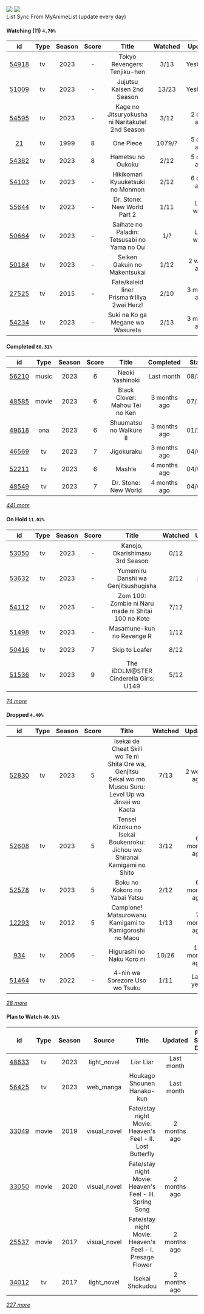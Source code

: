 [![](https://img.shields.io/badge/MyAnimeList-2E51A2?logo=MyAnimeList&logoColor=FFFFFF&style=flat)](https://myanimelist.net/profile/Faelayis)
[![](https://img.shields.io/badge/Anilist-02A9FF?logo=AniList&logoColor=FFFFFF&style=flat)](https://anilist.co/user/Faelayis/)<br>
List Sync From MyAnimeList (update every day)

#### Watching (11) ``4.70%``

|                      id                      | Type | Season | Score |                      Title                      | Watched |    Updated   | Start Date |
| :------------------------------------------: | :--: | :----: | :---: | :---------------------------------------------: | :-----: | :----------: | :--------: |
| [54918](https://myanimelist.net/anime/54918) |  tv  |  2023  |   -   |           Tokyo Revengers: Tenjiku-hen          |   3/13  |   Yesterday  |      -     |
| [51009](https://myanimelist.net/anime/51009) |  tv  |  2023  |   -   |            Jujutsu Kaisen 2nd Season            |  13/23  |   Yesterday  | 07/08/2023 |
| [54595](https://myanimelist.net/anime/54595) |  tv  |  2023  |   -   | Kage no Jitsuryokusha ni Naritakute! 2nd Season |   3/12  |  2 days ago  | 10/04/2023 |
|    [21](https://myanimelist.net/anime/21)    |  tv  |  1999  |   8   |                    One Piece                    |  1079/? |  5 days ago  | 01/01/2013 |
| [54362](https://myanimelist.net/anime/54362) |  tv  |  2023  |   8   |                Hametsu no Oukoku                |   2/12  |  5 days ago  | 10/16/2023 |
| [54103](https://myanimelist.net/anime/54103) |  tv  |  2023  |   -   |         Hikikomari Kyuuketsuki no Monmon        |   2/12  |  6 days ago  | 10/08/2023 |
| [55644](https://myanimelist.net/anime/55644) |  tv  |  2023  |   -   |           Dr. Stone: New World Part 2           |   1/11  |   Last week  | 10/13/2023 |
| [50664](https://myanimelist.net/anime/50664) |  tv  |  2023  |   -   |   Saihate no Paladin: Tetsusabi no Yama no Ou   |   1/?   |   Last week  | 10/08/2023 |
| [50184](https://myanimelist.net/anime/50184) |  tv  |  2023  |   -   |           Seiken Gakuin no Makentsukai          |   1/12  |  2 weeks ago | 10/05/2023 |
| [27525](https://myanimelist.net/anime/27525) |  tv  |  2015  |   -   |    Fate/kaleid liner Prisma☆Illya 2wei Herz!    |   2/10  | 3 months ago | 06/11/2023 |
| [54234](https://myanimelist.net/anime/54234) |  tv  |  2023  |   -   |         Suki na Ko ga Megane wo Wasureta        |   2/13  | 3 months ago | 07/04/2023 |

*[](https://github.com/Faelayis/MyAnimeList-History/blob/master/List/Anime/watching.md)*

#### Completed ``80.31%``

|                      id                      |   Type  | Season | Score |                                                   Title                                                   |   Completed   | Start Date | Finish Date |
| :------------------------------------------: | :-----: | :----: | :---: | :-------------------------------------------------------------------------------------------------------: | :-----------: | :--------: | :---------: |
| [56210](https://myanimelist.net/anime/56210) |  music  |  2023  |   6   |                                              Neoki Yashinoki                                              |   Last month  | 08/30/2023 |  08/30/2023 |
| [48585](https://myanimelist.net/anime/48585) |  movie  |  2023  |   6   |                                       Black Clover: Mahou Tei no Ken                                      |  3 months ago | 07/19/2023 |  07/19/2023 |
| [49618](https://myanimelist.net/anime/49618) |   ona   |  2023  |   6   |                                          Shuumatsu no Walküre II                                          |  3 months ago | 01/27/2023 |  07/14/2023 |
| [46569](https://myanimelist.net/anime/46569) |    tv   |  2023  |   7   |                                                 Jigokuraku                                                |  3 months ago | 04/02/2023 |  07/02/2023 |
| [52211](https://myanimelist.net/anime/52211) |    tv   |  2023  |   6   |                                                   Mashle                                                  |  4 months ago | 04/08/2023 |  07/01/2023 |
| [48549](https://myanimelist.net/anime/48549) |    tv   |  2023  |   7   |                                            Dr. Stone: New World                                           |  4 months ago | 04/06/2023 |  06/27/2023 |


*[441 more](https://github.com/Faelayis/MyAnimeList-History/blob/master/List/Anime/completed.md)*

#### On Hold ``11.02%``

|                      id                      |   Type  | Season | Score |                                                     Title                                                    | Watched |    Updated    | Start Date |
| :------------------------------------------: | :-----: | :----: | :---: | :----------------------------------------------------------------------------------------------------------: | :-----: | :-----------: | :--------: |
| [53050](https://myanimelist.net/anime/53050) |    tv   |  2023  |   -   |                                        Kanojo, Okarishimasu 3rd Season                                       |   0/12  |   Last week   | 07/15/2023 |
| [53632](https://myanimelist.net/anime/53632) |    tv   |  2023  |   -   |                                      Yumemiru Danshi wa Genjitsushugisha                                     |   2/12  |  2 months ago | 07/11/2023 |
| [54112](https://myanimelist.net/anime/54112) |    tv   |  2023  |   -   |                              Zom 100: Zombie ni Naru made ni Shitai 100 no Koto                              |   7/12  |   Last week   | 07/09/2023 |
| [51498](https://myanimelist.net/anime/51498) |    tv   |  2023  |   -   |                                           Masamune-kun no Revenge R                                          |   1/12  |   Last week   | 07/04/2023 |
| [50416](https://myanimelist.net/anime/50416) |    tv   |  2023  |   7   |                                                Skip to Loafer                                                |   8/12  |   Last week   | 05/10/2023 |
| [51536](https://myanimelist.net/anime/51536) |    tv   |  2023  |   9   |                                     The iDOLM@STER Cinderella Girls: U149                                    |   5/12  |   Last week   | 05/02/2023 |


*[74 more](https://github.com/Faelayis/MyAnimeList-History/blob/master/List/Anime/on_hold.md)*

#### Dropped ``4.40%``

|                      id                      | Type | Season | Score |                                                   Title                                                   | Watched |    Updated    | Start Date |
| :------------------------------------------: | :--: | :----: | :---: | :-------------------------------------------------------------------------------------------------------: | :-----: | :-----------: | :--------: |
| [52830](https://myanimelist.net/anime/52830) |  tv  |  2023  |   5   | Isekai de Cheat Skill wo Te ni Shita Ore wa, Genjitsu Sekai wo mo Musou Suru: Level Up wa Jinsei wo Kaeta |   7/13  |  2 weeks ago  | 04/04/2023 |
| [52608](https://myanimelist.net/anime/52608) |  tv  |  2023  |   5   |                  Tensei Kizoku no Isekai Boukenroku: Jichou wo Shiranai Kamigami no Shito                 |   3/12  |  6 months ago | 04/03/2023 |
| [52578](https://myanimelist.net/anime/52578) |  tv  |  2023  |   5   |                                       Boku no Kokoro no Yabai Yatsu                                       |   2/12  |  6 months ago | 04/02/2023 |
| [12293](https://myanimelist.net/anime/12293) |  tv  |  2012  |   5   |                           Campione! Matsurowanu Kamigami to Kamigoroshi no Maou                           |   1/13  |  7 months ago | 03/20/2023 |
|   [934](https://myanimelist.net/anime/934)   |  tv  |  2006  |   -   |                                         Higurashi no Naku Koro ni                                         |  10/26  | 10 months ago | 12/23/2022 |
| [51464](https://myanimelist.net/anime/51464) |  tv  |  2022  |   -   |                                       4-nin wa Sorezore Uso wo Tsuku                                      |   1/11  |   Last year   | 10/16/2022 |


*[28 more](https://github.com/Faelayis/MyAnimeList-History/blob/master/List/Anime/dropped.md)*

#### Plan to Watch ``40.91%``

|                      id                      |   Type  | Season |    Source    |                                                        Title                                                        |    Updated    | Plan Start Date |
| :------------------------------------------: | :-----: | :----: | :----------: | :-----------------------------------------------------------------------------------------------------------------: | :-----------: | :-------------: |
| [48633](https://myanimelist.net/anime/48633) |    tv   |  2023  |  light_novel |                                                      Liar Liar                                                      |   Last month  |        -        |
| [56425](https://myanimelist.net/anime/56425) |    tv   |  2023  |   web_manga  |                                              Houkago Shounen Hanako-kun                                             |   Last month  |        -        |
| [33049](https://myanimelist.net/anime/33049) |  movie  |  2019  | visual_novel |                              Fate/stay night Movie: Heaven's Feel - II. Lost Butterfly                              |  2 months ago |        -        |
| [33050](https://myanimelist.net/anime/33050) |  movie  |  2020  | visual_novel |                               Fate/stay night Movie: Heaven's Feel - III. Spring Song                               |  2 months ago |        -        |
| [25537](https://myanimelist.net/anime/25537) |  movie  |  2017  | visual_novel |                               Fate/stay night Movie: Heaven's Feel - I. Presage Flower                              |  2 months ago |        -        |
| [34012](https://myanimelist.net/anime/34012) |    tv   |  2017  |  light_novel |                                                   Isekai Shokudou                                                   |  2 months ago |        -        |


*[227 more](https://github.com/Faelayis/MyAnimeList-History/blob/master/List/Anime/plan_to_watch.md)*
